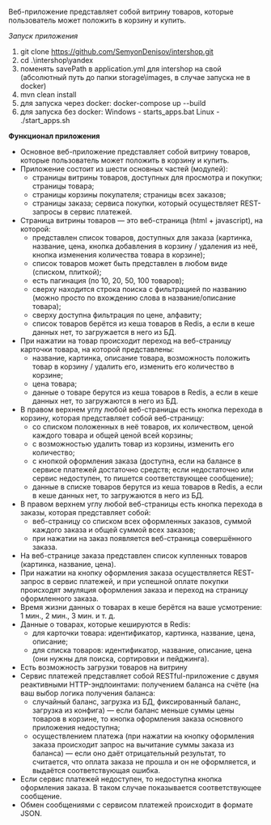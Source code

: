 Веб-приложение представляет собой витрину товаров, которые пользователь может положить в корзину и купить.

*Запуск приложения*
1) git clone https://github.com/SemyonDenisov/intershop.git
2) cd .\intershop\yandex
3) поменять savePath в application.yml для intershop на свой (абсолютный путь до папки storage\images, в случае запуска не в docker)
4) mvn clean install
5) для запуска через docker:  docker-compose up --build
6) для запуска без docker: Windows - starts_apps.bat Linux - ./start_apps.sh


**Функционал приложения**
- Основное веб-приложение представляет собой витрину товаров, которые пользователь может положить в корзину и купить.
- Приложение состоит из шести основных частей (модулей): 
  - страницы витрины товаров, доступных для просмотра и покупки; страницы товара; 
  - страницы корзины покупателя; страницы всех заказов;
  - страницы заказа; сервиса покупки, который осуществляет REST-запросы в сервис платежей.
- Страница витрины товаров — это веб-страница (html + javascript), на которой:
  - представлен список товаров, доступных для заказа (картинка, название, цена, кнопка добавления в корзину / удаления из неё, кнопка изменения количества товара в корзине);
  - список товаров может быть представлен в любом виде (списком, плиткой);
  - есть пагинация (по 10, 20, 50, 100 товаров);
  - сверху находится строка поиска с фильтрацией по названию (можно просто по вхождению слова в название/описание товара);
  - сверху доступна фильтрация по цене, алфавиту;
  - список товаров берётся из кеша товаров в Redis, а если в кеше данных нет, то загружается в него из БД.
- При нажатии на товар происходит переход на веб-страницу карточки товара, на которой представлены:
  - название, картинка, описание товара, возможность положить товар в корзину / удалить его, изменить его количество в корзине;
  - цена товара;
  - данные о товаре берутся из кеша товаров в Redis, а если в кеше данных нет, то загружаются в него из БД.
- В правом верхнем углу любой веб-страницы есть кнопка перехода в корзину, которая представляет собой веб-страницу:
  - со списком положенных в неё товаров, их количеством, ценой каждого товара и общей ценой всей корзины;
  - с возможностью удалить товар из корзины, изменить его количество;
  - с кнопкой оформления заказа (доступна, если на балансе в сервисе платежей достаточно средств; если недостаточно или сервис недоступен, то пишется соответствующее сообщение);
  - данные в списке товаров берутся из кеша товаров в Redis, а если в кеше данных нет, то загружаются в него из БД.
- В правом верхнем углу любой веб-страницы есть кнопка перехода в заказы, которая представляет собой:
  - веб-страницу со списком всех оформленных заказов, суммой каждого заказа и общей суммой всех заказов;
  - при нажатии на заказ появляется веб-страница совершённого заказа.
- На веб-странице заказа представлен список купленных товаров (картинка, название, цена).
- При нажатии на кнопку оформления заказа осуществляется REST-запрос в сервис платежей, и при успешной оплате покупки происходят эмуляция оформления заказа и переход на страницу оформленного заказа.
- Время жизни данных о товарах в кеше берётся на ваше усмотрение: 1 мин., 2 мин., 3 мин. и т. д.
- Данные о товарах, которые кешируются в Redis:
  - для карточки товара: идентификатор, картинка, название, цена, описание;
  - для списка товаров: идентификатор, название, описание, цена (они нужны для поиска, сортировки и пейджинга).
- Есть возможность загрузки товаров на витрину
- Сервис платежей представляет собой RESTful-приложение с двумя реактивными HTTP-эндпоинтами:
получением баланса на счёте (на ваш выбор логика получения баланса: 
  - случайный баланс, загрузка из БД, фиксированный баланс, загрузка из конфига) — если баланс меньше суммы цены товаров в корзине, то кнопка оформления заказа основного приложения недоступна;
  - осуществлением платежа (при нажатии на кнопку оформления заказа происходит запрос на вычитание суммы заказа из баланса) — если оно даёт отрицательный результат, то считается, что оплата заказа не прошла и он не оформляется, и выдаётся соответствующая ошибка.
- Если сервис платежей недоступен, то недоступна кнопка оформления заказа. В таком случае показывается соответствующее сообщение.
- Обмен сообщениями с сервисом платежей происходит в формате JSON.

